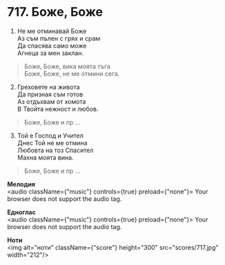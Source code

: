 # 717. Боже, Боже

1. Не ме отминавай Боже  
Аз съм пълен с грях и срам  
Да спасява само може  
Агнеца за мен заклан.  

> Боже, Боже, вика моята тъга  
> Боже, Боже, не ме отмини сега.  

2. Греховете на живота  
Да призная съм готов  
Аз отдъхвам от хомота  
В Твойта нежност и любов.  

> Боже, Боже и пр ...  

3. Той е Господ и Учител  
Днес Той не ме отмина  
Любовта на тоз Спасител  
Махна моята вина.  

> Боже, Боже и пр ...

**Мелодия**  
<audio className={"music"} controls={true} preload={"none"}>
    <source src="mp3/717.mp3" type="audio/mpeg"/>
    Your browser does not support the audio tag.
</audio>

**Едноглас**  
<audio className={"music"} controls={true} preload={"none"}>
    <source src="transp/717.mp3" type="audio/mpeg"/>
    Your browser does not support the audio tag.
</audio>

**Ноти**  
<img alt="ноти" className={"score"} height="300" src="scores/717.jpg" width="212"/>
